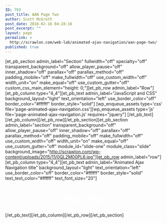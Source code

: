 ```yaml
---
ID: 793
post_title: AAN Page Two
author: Scott McGrath
post_date: 2016-02-16 04:28:16
post_excerpt: ""
layout: page
permalink: >
  http://scrawlon.com/web-lab/animated-ajax-navigation/aan-page-two/
published: true
---
```

[et_pb_section admin_label="Section" fullwidth="off" specialty="off" transparent_background="off" allow_player_pause="off" inner_shadow="off" parallax="off" parallax_method="off" padding_mobile="off" make_fullwidth="off" use_custom_width="off" width_unit="on" make_equal="off" use_custom_gutter="off" custom_css_main_element="height: 0;"][et_pb_row admin_label="Row"][et_pb_column type="4_4"][et_pb_text admin_label="JavaScript and CSS" background_layout="light" text_orientation="left" use_border_color="off" border_color="#ffffff" border_style="solid"] [wp_enqueue_assets type='css' file='page-animated-ajax-navigation.css'][wp_enqueue_assets type='js' file='page-animated-ajax-navigation.js' requires="jquery"] [/et_pb_text][/et_pb_column][/et_pb_row][/et_pb_section][et_pb_section admin_label="section" transparent_background="off" allow_player_pause="off" inner_shadow="off" parallax="off" parallax_method="off" padding_mobile="off" make_fullwidth="off" use_custom_width="off" width_unit="on" make_equal="off" use_custom_gutter="off" module_id="slide-one" module_class="slide" background_image="http://scrawlon.com/wp-content/uploads/2015/11/0QL2M00PL6.jpg"][et_pb_row admin_label="row"][et_pb_column type="4_4"][et_pb_text admin_label="Animated Ajax Navigation title" background_layout="light" text_orientation="left" use_border_color="off" border_color="#ffffff" border_style="solid" text_text_color="#ffffff" text_font_size="20"] <h1 style="text-align: center;">
  <span style="color: #ffffff;"><strong>Page Two</strong></span>
</h1> [/et_pb_text][/et_pb_column][/et_pb_row][/et_pb_section]